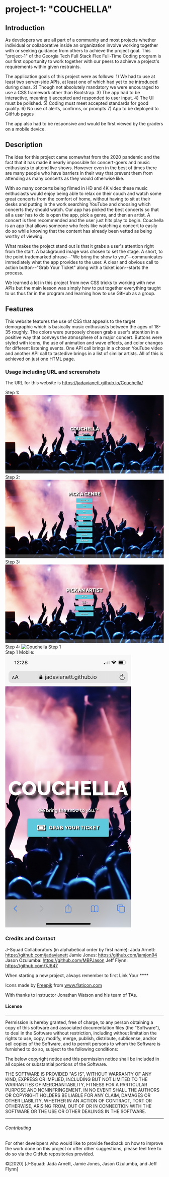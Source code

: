 # project-1: "COUCHELLA"

## Introduction 

As developers we are all part of a community and most projects whether individual or collaborative inside an organization involve working together with or seeking guidance from others to achieve the project goal.  This "project-1" of the Georgia Tech Full Stack Flex Full-Time Coding program is our first opportunity to work together with our peers to achieve a project's requirements within given restraints.

The application goals of this project were as follows:
    1) We had to use at least two server-side APIs, at least one of which had yet to be introduced during class.
    2) Though not absolutely mandatory we were encouraged to use a CSS framework other than Bootstrap.
    3) The app had to be interactive, meaning it accepted and responded to user input.
    4) The UI must be polished.
    5) Coding must meet accepted standards for good quality.
    6) No use of alerts, confirms, or prompts
    7) App to be deployed to GitHub pages

The app also had to be responsive and would be first viewed by the graders on a mobile device.

## Description

The idea for this project came somewhat from the 2020 pandemic and the fact that it has made it nearly impossible for concert-goers and music enthusiasts to attend live shows.  However even in the best of times there are many people who have barriers in their way that prevent them from attending as many concerts as they would otherwise like.

With so many concerts being filmed in HD and 4K video these music enthusiasts would enjoy being able to relax on their couch and watch some great concerts from the comfort of home, without having to sit at their desks and putting in the work searching YouTube and choosing which concerts they should watch. Our app has picked the best concerts so that all a user has to do is open the app, pick a genre, and then an artist.  A concert is then recommended and the user just hits play to begin.  Couchella is an app that allows someone who feels like watching a concert to easily do so while knowing that the content has already been vetted as being worthy of viewing.

What makes the project stand out is that it grabs a user's attention right from the start.  A background image was chosen to set the stage.  A short, to the point trademarked phrase--"We bring the show to you"--communicates immediately what the app provides to the user.  A clear and obvious call to action button--"Grab Your Ticket" along with a ticket icon--starts the process.

We learned a lot in this project from new CSS tricks to working with new APIs but the main lesson was simply how to put together everything taught to us thus far in the program and learning how to use GitHub as a group.

## Features

This website features the use of CSS that appeals to the target demographic which is basically music enthusiasts between the ages of 18-35 roughly.  The colors were purposely chosen grab a user's attention in a positive way that conveys the atmosphere of a major concert.  Buttons were styled with icons, the use of animation and wave effects, and color changes for different listening events.  One API call brings in a chosen YouTube video and another API call to tastedive brings in a list of similar artists.  All of this is achieved on just one HTML page.

### Usage including URL and screenshots

The URL for this website is https://jadavianett.github.io/Couchella/

Step 1:
<br>
![Couchella Step 1](./Assets/images/Step1.png)
<br>
Step 2:
<br>
![Couchella Step 1](./Assets/images/Step2.png)
<br>
Step 3:
<br>
![Couchella Step 1](./Assets/images/Step3.png)
<br>
Step 4:
![Couchella Step 1](./Assets/images/Step4.png)
<br>
Step 1 Mobile:
<br>
![Couchella Step 1 Responsive View](./Assets/images/Step1Mobile.png)

### Credits and Contact

J-Squad Collaborators (in alphabetical order by first name):
Jada Arnett:  https://github.com/jadavianett
Jamie Jones: https://github.com/jamjon94
Jason Ozulumba: https://github.com/MBPJason
Jeff Flynn:  https://github.com/7J647

When starting a new project, always remember to first Link Your ****

<div>Icons made by <a href="http://www.freepik.com/" title="Freepik">Freepik</a> from <a href="https://www.flaticon.com/" title="Flaticon">www.flaticon.com</a></div>

With thanks to instructor Jonathan Watson and his team of TAs.

#### License

---

Permission is hereby granted, free of charge, to any person obtaining a copy
of this software and associated documentation files (the "Software"), to deal
in the Software without restriction, including without limitation the rights
to use, copy, modify, merge, publish, distribute, sublicense, and/or sell
copies of the Software, and to permit persons to whom the Software is
furnished to do so, subject to the following conditions:

The below copyright notice and this permission notice shall be included in all
copies or substantial portions of the Software.

THE SOFTWARE IS PROVIDED "AS IS", WITHOUT WARRANTY OF ANY KIND, EXPRESS OR
IMPLIED, INCLUDING BUT NOT LIMITED TO THE WARRANTIES OF MERCHANTABILITY,
FITNESS FOR A PARTICULAR PURPOSE AND NONINFRINGEMENT. IN NO EVENT SHALL THE
AUTHORS OR COPYRIGHT HOLDERS BE LIABLE FOR ANY CLAIM, DAMAGES OR OTHER
LIABILITY, WHETHER IN AN ACTION OF CONTRACT, TORT OR OTHERWISE, ARISING FROM,
OUT OF OR IN CONNECTION WITH THE SOFTWARE OR THE USE OR OTHER DEALINGS IN THE
SOFTWARE.

---

###### Contributing

For other developers who would like to provide feedback on how to improve the work done on this project or offer other suggestions, please feel free to do so via the GitHub repositories provided.

&copy;[2020] [J-Squad:  Jada Arnett, Jamie Jones, Jason Ozulumba, and Jeff Flynn]